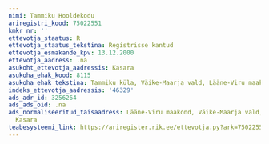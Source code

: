 ```yaml
---
nimi: Tammiku Hooldekodu
ariregistri_kood: 75022551
kmkr_nr: ''
ettevotja_staatus: R
ettevotja_staatus_tekstina: Registrisse kantud
ettevotja_esmakande_kpv: 13.12.2000
ettevotja_aadress: .na
asukoht_ettevotja_aadressis: Kasara
asukoha_ehak_kood: 8115
asukoha_ehak_tekstina: Tammiku küla, Väike-Maarja vald, Lääne-Viru maakond
indeks_ettevotja_aadressis: '46329'
ads_adr_id: 3256264
ads_ads_oid: .na
ads_normaliseeritud_taisaadress: Lääne-Viru maakond, Väike-Maarja vald, Tammiku küla,
  Kasara
teabesysteemi_link: https://ariregister.rik.ee/ettevotja.py?ark=75022551&ref=rekvisiidid
---
```

